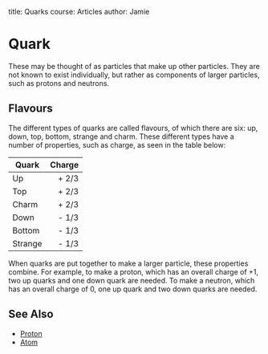 title: Quarks
course: Articles
author: Jamie

Quark
=====

These may be thought of as particles that make up other particles. They
are not known to exist individually, but rather as components of larger
particles, such as protons and neutrons.

Flavours
--------

The different types of quarks are called flavours, of which there are
six: up, down, top, bottom, strange and charm. These different types
have a number of properties, such as charge, as seen in the table below:

| Quark   | Charge |
| ------- | ------:|
| Up      | + 2/3  |
| Top     | + 2/3  |
| Charm   | + 2/3  |
| Down    | - 1/3  |
| Bottom  | - 1/3  |
| Strange | - 1/3  |

When quarks are put together to make a larger particle, these properties
combine. For example, to make a proton, which has an overall charge of
+1, two up quarks and one down quark are needed. To make a neutron,
which has an overall charge of 0, one up quark and two down quarks are
needed.

See Also
--------

- [Proton](article.php?article_name=Proton)
 - [Atom](atom-1)

